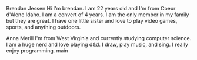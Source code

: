 
Brendan Jessen
Hi I'm brendan. I am 22 years old and I'm from Coeur d'Alene Idaho. I am a convert of 4 years. I am the only member in my family
but they are great. I have one little sister and love to play video games, sports, and anything outdoors.


Anna Merill
I'm from West Virginia and currently studying 
computer science. I am a huge nerd and love playing
d&d. I draw, play music, and sing. I really enjoy programming.
main
